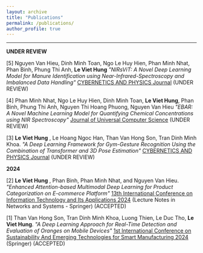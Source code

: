```yaml
---
layout: archive
title: "Publications"
permalink: /publications/
author_profile: true
---
```


---------------------------------------------------------------

**UNDER REVIEW**  

[5] Nguyen Van Hieu, Dinh Minh Toan, Ngo Le Huy Hien, Phan Minh Nhat, Phan Binh, Phung Thi Anh, **Le Viet Hung** *"NIRsViT: A Novel Deep Learning Model for Manure Identification using Near-Infrared-Spectroscopy and Imbalanced Data Handling"* [CYBERNETICS AND PHYSICS Journal](http://cap.physcon.ru/) (UNDER REVIEW)

[4] Phan Minh Nhat, Ngo Le Huy Hien, Dinh Minh Toan, **Le Viet Hung**, Phan Binh, Phung Thi Anh, Nguyen Thi Hoang Phuong, Nguyen Van Hieu *"EBAR: A Novel Machine Learning Model for Quantifying Chemical Concentrations using NIR Spectroscopy"* [Journal of Universal Computer Science](https://lib.jucs.org/) (UNDER REVIEW)

[3] **Le Viet Hung** , Le Hoang Ngoc Han, Than Van Hong Son, Tran Dinh Minh Khoa. *"A Deep Learning Framework for Gym-Gesture Recognition Using the Combination of Transformer and 3D Pose Estimation"* [CYBERNETICS AND PHYSICS Journal](http://cap.physcon.ru/) (UNDER REVIEW)

**2024**  

[2] **Le Viet Hung** , Phan Binh, Phan Minh Nhat, and Nguyen Van Hieu. *"Enhanced Attention-based Multimodal Deep Learning for Product Categorization on E-commerce Platform"* [13th International Conference on Information Technology and Its Applications 2024](https://cita.vku.udn.vn/) (Lecture Notes in Networks and Systems - Springer) (ACCEPTED) 

[1] Than Van Hong Son, Tran Dinh Minh Khoa, Luong Thien, Le Duc Tho, **Le Viet Hung**. *"A Deep Learning Approach for Real-Time Detection and Evaluation of Oranges on Mobile Devices"* [1st International Conference on Sustainability And Emerging Technologies for Smart Manufacturing 2024](https://setsm.org/) (Springer) (ACCEPTED) 